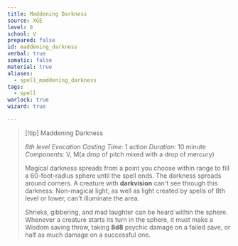 ```yaml
---
title: Maddening Darkness
source: XGE
level: 8
school: V
prepared: false
id: maddening_darkness
verbal: true
somatic: false
material: true
aliases:
  - spell_maddening_darkness
tags:
  - spell
warlock: true
wizard: true

---
```

>[!tip] Maddening Darkness
>
> *8th level Evocation*
> *Casting Time:* 1 action
> *Duration:* 10 minute
> *Components:* V, M(a drop of pitch mixed with a drop of mercury)
>
>Magical darkness spreads from a point you choose within range to fill a 60-foot-radius sphere until the spell ends. The darkness spreads around corners. A creature with **darkvision** can't see through this darkness. Non-magical light, as well as light created by spells of 8th level or lower, can't illuminate the area.
>
>Shrieks, gibbering, and mad laughter can be heard within the sphere. Whenever a creature starts its turn in the sphere, it must make a Wisdom saving throw, taking **8d8** psychic damage on a failed save, or half as much damage on a successful one.
>

